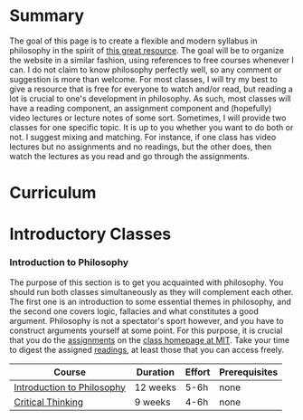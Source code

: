 # Summary

The goal of this page is to create a flexible and modern syllabus in philosophy in the spirit of [this great resource](https://github.com/ossu/computer-science). The goal will be to organize the website in a similar fashion, using references to free courses whenever I can. I do not claim to know philosophy perfectly well, so any comment or suggestion is more than welcome. For most classes, I will try my best to give a resource that is free for everyone to watch and/or read, but reading a lot is crucial to one's development in philosophy. As such, most classes will have a reading component, an assignment component and (hopefully) video lectures or lecture notes of some sort. Sometimes, I will provide two classes for one specific topic. It is up to you whether you want to do both or not. I suggest mixing and matching. For instance, if one class has video lectures but no assignments and no readings, but the other does, then watch the lectures as you read and go through the assignments.

# Curriculum

# Introductory Classes
### Introduction to Philosophy
The purpose of this section is to get you acquainted with philosophy. You should run both classes simultaneously as they will complement each other. The first one is an introduction to some essential themes in philosophy, and the second one covers logic, fallacies and what constitutes a good argument. Philosophy is not a spectator's sport however, and you have to construct arguments yourself at some point. For this purpose, it is crucial that you do the [assignments](https://ocw.mit.edu/courses/linguistics-and-philosophy/24-00-problems-of-philosophy-fall-2019/assignments/) on the [class homepage at MIT](https://ocw.mit.edu/courses/linguistics-and-philosophy/24-00-problems-of-philosophy-fall-2019/index.htm). Take your time to digest the assigned [readings](https://ocw.mit.edu/courses/linguistics-and-philosophy/24-00-problems-of-philosophy-fall-2019/readings/), at least those that you can access freely.

Course | Duration | Effort | Prerequisites
-------|----------|--------|--------------
[Introduction to Philosophy](https://www.edx.org/course/introduction-to-philosophy-god-knowledge-and-con-2) | 12 weeks | 5-6h | none
[Critical Thinking](https://www.edx.org/course/critical-thinking-fundamentals-of-good-reasoning-2) | 9 weeks | 4-6h | none


